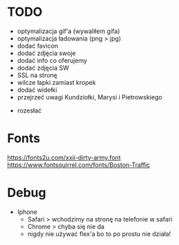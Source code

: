 # TODO
+ optymalizacja gif'a (wywaliłem gifa)
+ optymalizacja ładowania (png > jpg)
+ dodać favicon
+ dodać zdjęcia swoje
+ dodać info co oferujemy
+ dodać zdjęcia SW
+ SSL na stronę
+ wilcze łapki zamiast kropek
+ dodać widełki
+ przejrzeć uwagi Kundziołki, Marysi i Pietrowskiego
- rozesłać

# Fonts
https://fonts2u.com/xxii-dirty-army.font
https://www.fontsquirrel.com/fonts/Boston-Traffic

# Debug
- Iphone
  - Safari > wchodzimy na stronę na telefonie w safari
  - Chrome > chyba się nie da
  - nigdy nie używać flex'a bo to po prostu nie działa!
